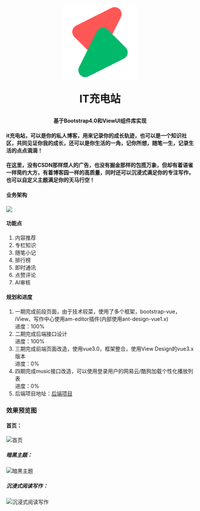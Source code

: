 <div align="center">
    <img align="center" src="充电.png"/>
<h1 align="center" style="margin: 30px 0 30px; font-weight: bold;">IT充电站</h1>
<h4 align="center">基于Bootstrap4.0和ViewUI组件库实现</h4>
</div>

#### it充电站，可以是你的私人博客，用来记录你的成长轨迹，也可以是一个知识社区，共同见证你我的成长，还可以是你生活的一角，记你所想，随笔一生，记录生活的点点滴滴！
#### 在这里，没有CSDN那样烦人的广告，也没有掘金那样的包揽万象，但却有着语雀一样简约大方，有着博客园一样的高质量，同时还可以沉浸式满足你的专注写作，也可以自定义主题满足你的天马行空！

#### 业务架构
<img align="center" src="业务架构图.png" style="width: 60%;"/>

#### 功能点
1. 内容推荐
2. 专栏知识
3. 随笔小记
4. 排行榜
5. 即时通讯
6. 点赞评论
7. AI审核

#### 规划和进度
1. 一期完成前段页面，由于技术较菜，使用了多个框架，bootstrap-vue，iView、写作中心使用am-editor插件(内部使用ant-design-vue1.x)
    <br>进度：100%
2. 二期完成后端接口设计
    <br>进度：100%
4. 三期完成前端页面改造，使用vue3.0，框架整合，使用View Design的vue3.x版本
    <br>进度：0% 
3. 四期完成music接口改造，可以使用登录用户的网易云/酷狗加载个性化播放列表
    <br>进度：0% 
4. 后端项目地址：<a href="https://gitee.com/ichargehub/icharge-server">后端项目</a>

### 效果预览图
#### 首页：
![首页](./首页.png)
##### 暗黑主题：
![暗黑主题](./暗黑主题.png)
##### 沉浸式阅读写作：
![沉浸式阅读写作](沉浸式阅读写作.png)
